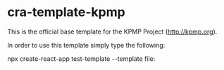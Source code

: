 # cra-template-kpmp

This is the official base template for the KPMP Project (http://kpmp.org).

In order to use this template simply type the following:

npx create-react-app test-template --template file:<path to where you have the template checked out>

